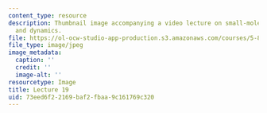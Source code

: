 ```yaml
---
content_type: resource
description: Thumbnail image accompanying a video lecture on small-molecule spectroscopy
  and dynamics.
file: https://ol-ocw-studio-app-production.s3.amazonaws.com/courses/5-80-small-molecule-spectroscopy-and-dynamics-fall-2008/73eed6f22169baf2fbaa9c161769c320_mit5_80f08lec19_th.jpg
file_type: image/jpeg
image_metadata:
  caption: ''
  credit: ''
  image-alt: ''
resourcetype: Image
title: Lecture 19
uid: 73eed6f2-2169-baf2-fbaa-9c161769c320
---
```

